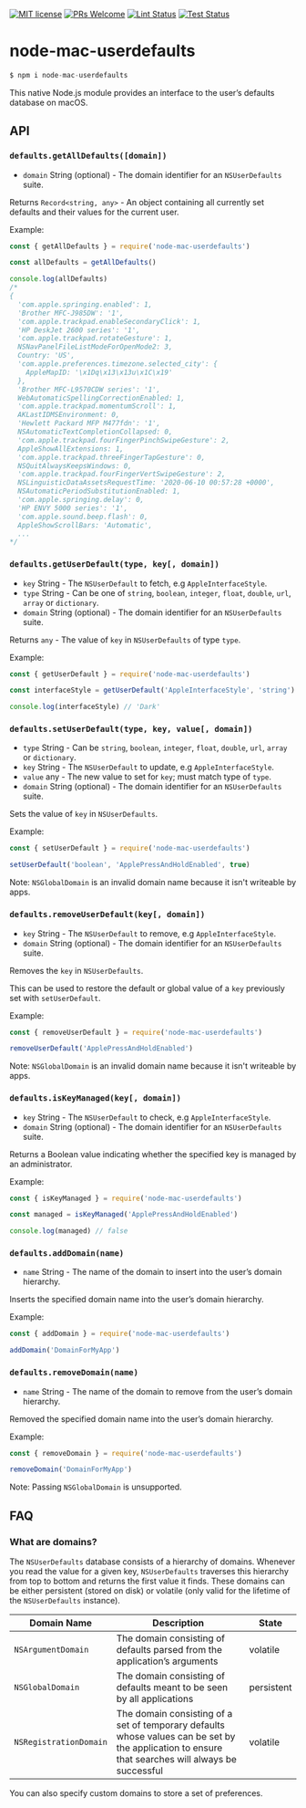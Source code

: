 [![MIT license](https://img.shields.io/badge/License-MIT-blue.svg)](https://lbesson.mit-license.org/)
 [![PRs Welcome](https://img.shields.io/badge/PRs-welcome-brightgreen.svg?style=flat-square)](http://makeapullrequest.com) [![Lint Status](https://github.com/codebytere/node-mac-userdefaults/workflows/Lint/badge.svg)](https://github.com/codebytere/node-mac-userdefaults/actions) [![Test Status](https://github.com/codebytere/node-mac-userdefaults/workflows/Test/badge.svg)](https://github.com/codebytere/node-mac-userdefaults/actions)

# node-mac-userdefaults

```js
$ npm i node-mac-userdefaults
```

This native Node.js module provides an interface to the user’s defaults database on macOS.

## API

### `defaults.getAllDefaults([domain])`

* `domain` String (optional) - The domain identifier for an `NSUserDefaults` suite.

Returns `Record<string, any>` - An object containing all currently set defaults and their values for the current user.

Example:
```js
const { getAllDefaults } = require('node-mac-userdefaults')

const allDefaults = getAllDefaults()

console.log(allDefaults)
/*
{
  'com.apple.springing.enabled': 1,
  'Brother MFC-J985DW': '1',
  'com.apple.trackpad.enableSecondaryClick': 1,
  'HP DeskJet 2600 series': '1',
  'com.apple.trackpad.rotateGesture': 1,
  NSNavPanelFileListModeForOpenMode2: 3,
  Country: 'US',
  'com.apple.preferences.timezone.selected_city': {
    AppleMapID: '\x1Dq\x13\x13u\x1C\x19'
  },
  'Brother MFC-L9570CDW series': '1',
  WebAutomaticSpellingCorrectionEnabled: 1,
  'com.apple.trackpad.momentumScroll': 1,
  AKLastIDMSEnvironment: 0,
  'Hewlett Packard MFP M477fdn': '1',
  NSAutomaticTextCompletionCollapsed: 0,
  'com.apple.trackpad.fourFingerPinchSwipeGesture': 2,
  AppleShowAllExtensions: 1,
  'com.apple.trackpad.threeFingerTapGesture': 0,
  NSQuitAlwaysKeepsWindows: 0,
  'com.apple.trackpad.fourFingerVertSwipeGesture': 2,
  NSLinguisticDataAssetsRequestTime: '2020-06-10 00:57:28 +0000',
  NSAutomaticPeriodSubstitutionEnabled: 1,
  'com.apple.springing.delay': 0,
  'HP ENVY 5000 series': '1',
  'com.apple.sound.beep.flash': 0,
  AppleShowScrollBars: 'Automatic',
  ...
*/
``` 

### `defaults.getUserDefault(type, key[, domain])`

* `key` String - The `NSUserDefault` to fetch, e.g `AppleInterfaceStyle`.
* `type` String - Can be one of `string`, `boolean`, `integer`, `float`, `double`,
  `url`, `array` or `dictionary`.
* `domain` String (optional) - The domain identifier for an `NSUserDefaults` suite.

Returns `any` - The value of `key` in `NSUserDefaults` of type `type`.

Example:
```js
const { getUserDefault } = require('node-mac-userdefaults')

const interfaceStyle = getUserDefault('AppleInterfaceStyle', 'string')

console.log(interfaceStyle) // 'Dark'
```

### `defaults.setUserDefault(type, key, value[, domain])`

* `type` String - Can be `string`, `boolean`, `integer`, `float`, `double`, `url`, `array` or `dictionary`.
* `key` String - The `NSUserDefault` to update, e.g `AppleInterfaceStyle`.
* `value` any - The new value to set for `key`; must match type of `type`.
* `domain` String (optional) - The domain identifier for an `NSUserDefaults` suite.

Sets the value of `key` in `NSUserDefaults`.

Example:
```js
const { setUserDefault } = require('node-mac-userdefaults')

setUserDefault('boolean', 'ApplePressAndHoldEnabled', true)
```

Note: `NSGlobalDomain` is an invalid domain name because it isn't writeable by apps.

### `defaults.removeUserDefault(key[, domain])`

* `key` String - The `NSUserDefault` to remove, e.g `AppleInterfaceStyle`.
* `domain` String (optional) - The domain identifier for an `NSUserDefaults` suite.

Removes the `key` in `NSUserDefaults`.

This can be used to restore the default or global value of a `key` previously set with `setUserDefault`.

Example:
```js
const { removeUserDefault } = require('node-mac-userdefaults')

removeUserDefault('ApplePressAndHoldEnabled')
```

Note: `NSGlobalDomain` is an invalid domain name because it isn't writeable by apps.

###  `defaults.isKeyManaged(key[, domain])`

* `key` String - The `NSUserDefault` to check, e.g `AppleInterfaceStyle`.
* `domain` String (optional) - The domain identifier for an `NSUserDefaults` suite.

Returns a Boolean value indicating whether the specified key is managed by an administrator.

Example:
```js
const { isKeyManaged } = require('node-mac-userdefaults')

const managed = isKeyManaged('ApplePressAndHoldEnabled')

console.log(managed) // false
```

###  `defaults.addDomain(name)`

* `name` String - The name of the domain to insert into the user’s domain hierarchy.

Inserts the specified domain name into the user’s domain hierarchy.

Example:
```js
const { addDomain } = require('node-mac-userdefaults')

addDomain('DomainForMyApp')
```

###  `defaults.removeDomain(name)`

* `name` String - The name of the domain to remove from the user’s domain hierarchy.

Removed the specified domain name into the user’s domain hierarchy.

Example:
```js
const { removeDomain } = require('node-mac-userdefaults')

removeDomain('DomainForMyApp')
```

Note: Passing `NSGlobalDomain` is unsupported.

## FAQ

### What are domains?

The `NSUserDefaults` database consists of a hierarchy of domains. Whenever you read the value for a given key, `NSUserDefaults` traverses this hierarchy from top to bottom and returns the first value it finds. These domains can be either persistent (stored on disk) or volatile (only valid for the lifetime of the `NSUserDefaults` instance).

| Domain Name | Description  | State |
|---|---|---|
| `NSArgumentDomain` | The domain consisting of defaults parsed from the application’s arguments | volatile |
| `NSGlobalDomain` | The domain consisting of defaults meant to be seen by all applications | persistent |
| `NSRegistrationDomain` | The domain consisting of a set of temporary defaults whose values can be set by the application to ensure that searches will always be successful | volatile |

You can also specify custom domains to store a set of preferences.
